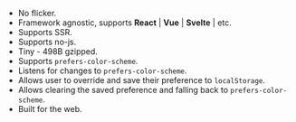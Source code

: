 - No flicker.
- Framework agnostic, supports **React** | **Vue** | **Svelte** | etc.
- Supports SSR.
- Supports no-js.
- Tiny - 498B gzipped.
- Supports `prefers-color-scheme`.
- Listens for changes to `prefers-color-scheme`.
- Allows user to override and save their preference to `localStorage`.
- Allows clearing the saved preference and falling back to `prefers-color-scheme`.
- Built for the web.
